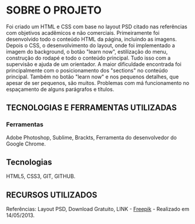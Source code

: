 # SOBRE O PROJETO
Foi criado um HTML e CSS com base no layout PSD citado nas referências com objetivos acadêmicos e não comerciais. Primeiramente foi desenvolvido todo o conteúdo HTML da página, incluindo as imagens. Depois o CSS, o desenvolvimento do layout, onde foi implementado a imagem do background, o botão "learn now", estilização do menu, construção do rodapé e todo o conteúdo principal. Tudo isso com a supervisão e ajuda de um orientador.
A maior dificuldade encontrada foi principalmente com o posicionamento dos "sections" no conteúdo principal. Também no botão "learn now" e nos pequenos detalhes, que apesar de ser pequenos, são muitos. Problemas com má funcionamento no espaçamento de alguns parágrafos e títulos.


## TECNOLOGIAS E FERRAMENTAS UTILIZADAS
### Ferramentas
Adobe Photoshop, Sublime, Brackts, Ferramenta do desenvolvedor do Google Chrome.

## Tecnologias
HTML5, CSS3, GIT, GITHUB.

## RECURSOS UTILIZADOS
Referências:
Layout PSD, Download Gratuito, LINK - [Freepik](http://br.freepik.com/index.php?goto=41&idd=597752&url=aHR0cDovL3hvb3BsYXRlLmNvbS90ZW1wbGF0ZS9kZXRhaWxzLzI2MjctZWNvLWJ1c2luZXNzLXBzZC10ZW1wbGF0ZQ==) -
Realizado em 14/05/2013.
